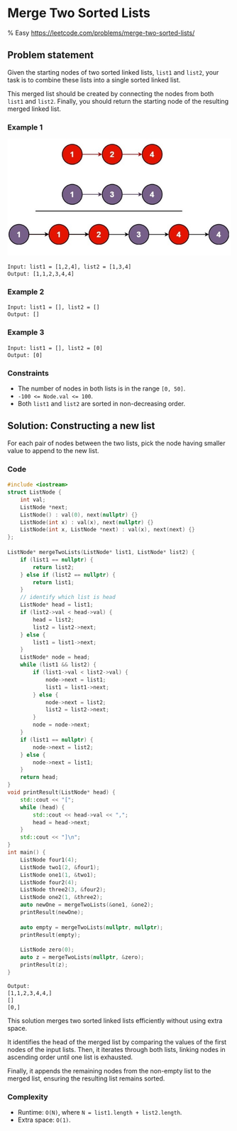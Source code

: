 # Merge Two Sorted Lists

% Easy https://leetcode.com/problems/merge-two-sorted-lists/

## Problem statement

Given the starting nodes of two sorted linked lists, `list1` and `list2`, your task is to combine these lists into a single sorted linked list. 

This merged list should be created by connecting the nodes from both `list1` and `list2`. Finally, you should return the starting node of the resulting merged linked list.

### Example 1
![The linked lists of Example 1 and their merging](02_LL_21_merge_ex1.jpg)
```text
Input: list1 = [1,2,4], list2 = [1,3,4]
Output: [1,1,2,3,4,4]
```

### Example 2
```text
Input: list1 = [], list2 = []
Output: []
```

### Example 3

```text
Input: list1 = [], list2 = [0]
Output: [0]
``` 

### Constraints

* The number of nodes in both lists is in the range `[0, 50]`.
* `-100 <= Node.val <= 100`.
* Both `list1` and `list2` are sorted in non-decreasing order.

## Solution: Constructing a new list

For each pair of nodes between the two lists, pick the node having smaller value to append to the new list.

### Code
```cpp
#include <iostream>
struct ListNode {
    int val;
    ListNode *next;
    ListNode() : val(0), next(nullptr) {}
    ListNode(int x) : val(x), next(nullptr) {}
    ListNode(int x, ListNode *next) : val(x), next(next) {}
};
 
ListNode* mergeTwoLists(ListNode* list1, ListNode* list2) {
    if (list1 == nullptr) {
        return list2;
    } else if (list2 == nullptr) {
        return list1;
    }
    // identify which list is head
    ListNode* head = list1;
    if (list2->val < head->val) {
        head = list2;
        list2 = list2->next;
    } else {
        list1 = list1->next;
    }
    ListNode* node = head;
    while (list1 && list2) {
        if (list1->val < list2->val) {
            node->next = list1;
            list1 = list1->next;
        } else {
            node->next = list2;
            list2 = list2->next;
        }
        node = node->next;
    }
    if (list1 == nullptr) {
        node->next = list2;
    } else {
        node->next = list1;
    }
    return head;
}
void printResult(ListNode* head) {
    std::cout << "[";
    while (head) {
        std::cout << head->val << ",";
        head = head->next;
    }
    std::cout << "]\n";
}
int main() {   
    ListNode four1(4);
    ListNode two1(2, &four1);
    ListNode one1(1, &two1);
    ListNode four2(4);
    ListNode three2(3, &four2);
    ListNode one2(1, &three2);
    auto newOne = mergeTwoLists(&one1, &one2);
    printResult(newOne);

    auto empty = mergeTwoLists(nullptr, nullptr);
    printResult(empty);

    ListNode zero(0);
    auto z = mergeTwoLists(nullptr, &zero);
    printResult(z);
}
```
```text
Output:
[1,1,2,3,4,4,]
[]
[0,]
```

This solution merges two sorted linked lists efficiently without using extra space. 

It identifies the head of the merged list by comparing the values of the first nodes of the input lists. Then, it iterates through both lists, linking nodes in ascending order until one list is exhausted. 

Finally, it appends the remaining nodes from the non-empty list to the merged list, ensuring the resulting list remains sorted.

### Complexity
* Runtime: `O(N)`, where `N = list1.length + list2.length`.
* Extra space: `O(1)`.
